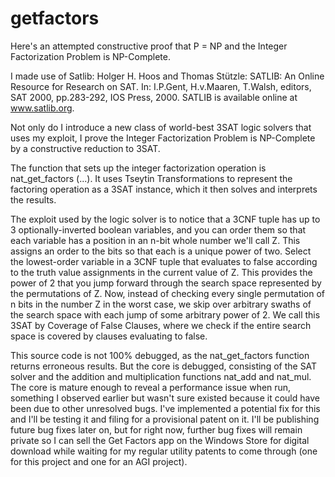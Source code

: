 # getfactors

Here's an attempted constructive proof that P = NP and the Integer Factorization Problem is NP-Complete.

I made use of Satlib: Holger H. Hoos and Thomas Stützle: SATLIB: An Online Resource for Research on SAT. In: I.P.Gent, H.v.Maaren, T.Walsh, editors, SAT 2000, pp.283-292, IOS Press, 2000. SATLIB is available online at www.satlib.org.

Not only do I introduce a new class of world-best 3SAT logic solvers that uses my exploit, I prove the Integer Factorization Problem is NP-Complete by a constructive reduction to 3SAT.

The function that sets up the integer factorization operation is nat_get_factors (...). It uses Tseytin Transformations to represent the factoring operation as a 3SAT instance, which it then solves and interprets the results.

The exploit used by the logic solver is to notice that a 3CNF tuple has up to 3 optionally-inverted boolean variables, and you can order them so that each variable has a position in an n-bit whole number we'll call Z.
This assigns an order to the bits so that each is a unique power of two. Select the lowest-order variable in a 3CNF tuple that evaluates to false according to the truth value assignments in the current value of Z.
This provides the power of 2 that you jump forward through the search space represented by the permutations of Z. Now, instead of checking every single permutation of n bits in the number Z in the worst case,
we skip over arbitrary swaths of the search space with each jump of some arbitrary power of 2. We call this 3SAT by Coverage of False Clauses, where we check if the entire search space is covered by clauses evaluating to false.

This source code is not 100% debugged, as the nat_get_factors function returns erroneous results. But the core is debugged, consisting of the SAT solver and the addition and multiplication functions nat_add and nat_mul.
The core is mature enough to reveal a performance issue when run, something I observed earlier but wasn't sure existed because it could have been due to other unresolved bugs. I've implemented a potential fix for this and I'll be
testing it and filing for a provisional patent on it. I'll be publishing future bug fixes later on, but for right now, further bug fixes will remain private so I can sell the Get Factors app on the Windows Store for digital download
while waiting for my regular utility patents to come through (one for this project and one for an AGI project).

